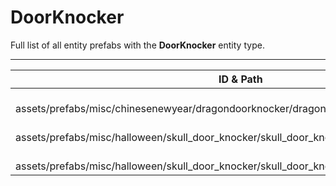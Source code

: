 # DoorKnocker
Full list of all <Badge type="warning" text="3"/> entity prefabs with the **DoorKnocker** entity type.

---
| ID & Path |
| --- |
| <Badge type="tip" text="4125587834"/> <br> assets/prefabs/misc/chinesenewyear/dragondoorknocker/dragondoorknocker.deployed.prefab |
| <Badge type="tip" text="622673951"/> <br> assets/prefabs/misc/halloween/skull_door_knocker/skull_door_knocker.deployed.prefab |
| <Badge type="tip" text="1796973138"/> <br> assets/prefabs/misc/halloween/skull_door_knocker/skull_door_knocker.prefab |
